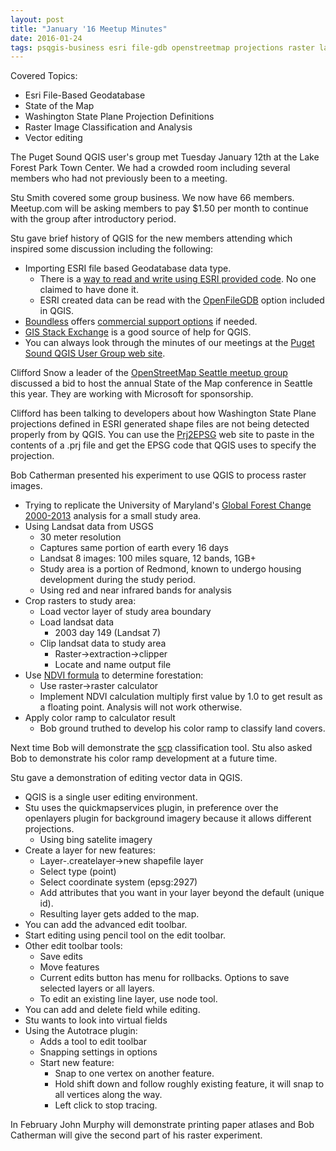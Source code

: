 ```yaml
---
layout: post
title: "January '16 Meetup Minutes"
date: 2016-01-24
tags: psqgis-business esri file-gdb openstreetmap projections raster landsat ndvi vector editing learning
---
```


Covered Topics:
* Esri File-Based Geodatabase
* State of the Map
* Washington State Plane Projection Definitions
* Raster Image Classification and Analysis
* Vector editing


The Puget Sound QGIS user's group met Tuesday January 12th at the Lake Forest Park Town Center. We had a crowded room including several members who had not previously been to a meeting.

Stu Smith covered some group business. We now have 66 members. Meetup.com will be asking members to pay $1.50 per month to continue with the group after introductory period.

Stu gave brief history of QGIS for the new members attending which inspired some discussion including the following:

* Importing ESRI file based Geodatabase data type.
    * There is a [way to read and write using ESRI provided code](http://www.gdal.org/drv_filegdb.html). No one claimed to have done it.
    * ESRI created data can be read with the [OpenFileGDB](http://www.gdal.org/drv_openfilegdb.html) option included in QGIS.
* [Boundless](http://boundlessgeo.com/) offers [commercial support options](http://boundlessgeo.com/support/) if needed.
* [GIS Stack Exchange](http://gis.stackexchange.com/) is a good source of help for QGIS.
* You can always look through the minutes of our meetings at the [Puget Sound QGIS User Group web site](http://psqgis.org/).

Clifford Snow a leader of the [OpenStreetMap Seattle meetup group](http://www.meetup.com/OpenStreetMap-Seattle/) discussed a bid to host the annual State of the Map conference in Seattle this year. They are working with Microsoft for sponsorship. 

Clifford has been talking to developers about how Washington State Plane projections defined in ESRI generated shape files are not being detected properly from by QGIS. You can use the [Prj2EPSG](http://prj2epsg.org/search) web site to paste in the contents of a .prj file and get the EPSG code that QGIS uses to specify the projection.

Bob Catherman presented his experiment to use QGIS to process raster images.

* Trying to replicate the University of Maryland's [Global Forest Change 2000-2013](http://www.earthenginepartners.appspot.com/science-2013-global-forest) analysis for a small study area.
* Using Landsat data from USGS
    * 30 meter resolution
    * Captures same portion of earth every 16 days
    * Landsat 8 images: 100 miles square, 12 bands, 1GB+
    * Study area is a portion of Redmond, known to undergo housing development during the study period.
    * Using red and near infrared bands for analysis
* Crop rasters to study area:
    * Load vector layer of study area boundary
    * Load landsat data
        * 2003 day 149 (Landsat 7)
    * Clip landsat data to study area
        * Raster->extraction->clipper
        * Locate and name output file
* Use [NDVI formula](https://en.wikipedia.org/wiki/Normalized_Difference_Vegetation_Index) to determine forestation:
    * Use raster->raster calculator
    * Implement NDVI calculation multiply first value by 1.0 to get result as a floating point. Analysis will not work otherwise.
* Apply color ramp to calculator result
    * Bob ground truthed to develop his color ramp to classify land covers.

Next time Bob will demonstrate the [scp](http://fromgistors.blogspot.com/p/semi-automatic-classification-plugin.html) classification tool. Stu also asked Bob to demonstrate his color ramp development at a future time.

Stu gave a demonstration of editing vector data in QGIS.

* QGIS is a single user editing environment.
* Stu uses the quickmapservices plugin, in preference over the openlayers plugin for background imagery because it allows different projections.
    * Using bing satelite imagery
* Create a layer for new features:
    * Layer-.createlayer->new shapefile layer
    * Select type (point)
    * Select coordinate system (epsg:2927)
    * Add attributes that you want in your layer beyond the default (unique id).
    * Resulting layer gets added to the map.
* You can add the advanced edit toolbar.
* Start editing using pencil tool on the edit toolbar.
* Other edit toolbar tools:
    * Save edits
    * Move features
    * Current edits button has menu for rollbacks. Options to save selected layers or all layers.
    * To edit an existing line layer, use node tool.
* You can add and delete field while editing.
* Stu wants to look into virtual fields
* Using the Autotrace plugin:
    * Adds a tool to edit toolbar
    * Snapping settings in options
    * Start new feature:
        * Snap to one vertex on another feature.
        * Hold shift down and follow roughly existing feature, it will snap to all vertices along the way.
        * Left click to stop tracing.

In February John Murphy will demonstrate printing paper atlases and Bob Catherman will give the second part of his raster experiment.
